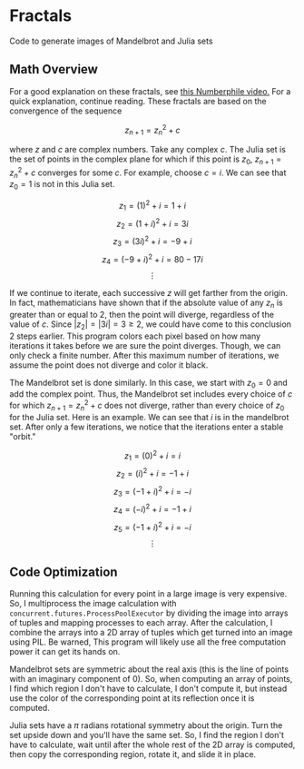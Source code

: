 # Fractals
Code to generate images of Mandelbrot and Julia sets

## Math Overview

For a good explanation on these fractals, see [this Numberphile video.](https://www.youtube.com/watch?v=FFftmWSzgmk) For a quick explanation, continue reading. These fractals are based on the convergence of the sequence

$$z_{n+1}=z_{n}^2+c$$

where $z$ and $c$ are complex numbers. Take any complex $c$. The Julia set is the set of points in the complex plane for which if this point is $z_0$, $z_{n+1}=z_{n}^2+c$ converges for some $c$. For example, choose $c = i$. We can see that $z_0=1$ is not in this Julia set.

$$z_1 = (1)^2 + i = 1 + i$$
$$z_2 = (1+i)^2 + i = 3i$$
$$z_3 = (3i)^2 + i = -9 + i$$
$$z_4 = (-9 + i)^2 + i = 80-17i$$
$$\vdots$$

If we continue to iterate, each successive $z$ will get farther from the origin. In fact, mathematicians have shown that if the absolute value of any $z_n$ is greater than or equal to $2$, then the point will diverge, regardless of the value of $c$. Since $|z_2| = |3i| = 3 \geq 2$, we could have come to this conclusion 2 steps earlier. This program colors each pixel based on how many iterations it takes before we are sure the point diverges. Though, we can only check a finite number. After this maximum number of iterations, we assume the point does not diverge and color it black.

The Mandelbrot set is done similarly. In this case, we start with $z_0 = 0$ and add the complex point. Thus, the Mandelbrot set includes every choice of $c$ for which $z_{n+1}=z_{n}^2+c$ does not diverge, rather than every choice of $z_0$ for the Julia set. Here is an example. We can see that $i$ is in the mandelbrot set. After only a few iterations, we notice that the iterations enter a stable "orbit."

$$z_1 = (0)^2 + i = i$$
$$z_2 = (i)^2 + i = -1 + i$$
$$z_3 = (-1+i)^2 + i = -i$$
$$z_4 = (-i)^2 + i = -1 +i$$
$$z_5 = (-1+i)^2 + i = -i$$
$$\vdots$$

## Code Optimization

Running this calculation for every point in a large image is very expensive. So, I multiprocess the image calculation with `concurrent.futures.ProcessPoolExecutor` by dividing the image into arrays of tuples and mapping processes to each array. After the calculation, I combine the arrays into a 2D array of tuples which get turned into an image using PIL. Be warned, This program will likely use all the free computation power it can get its hands on.

Mandelbrot sets are symmetric about the real axis (this is the line of points with an imaginary component of 0). So, when computing an array of points, I find which region I don't have to calculate, I don't compute it, but instead use the color of the corresponding point at its reflection once it is computed.

Julia sets have a $\pi$ radians rotational symmetry about the origin. Turn the set upside down and you'll have the same set. So, I find the region I don't have to calculate, wait until after the whole rest of the 2D array is computed, then copy the corresponding region, rotate it, and slide it in place.
